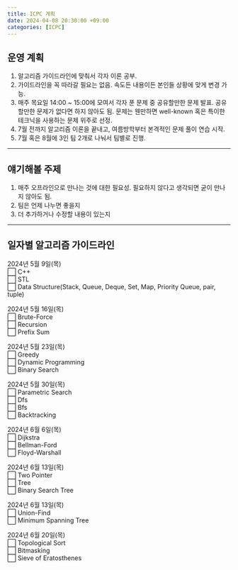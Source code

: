 ```yaml
---
title: ICPC 계획
date: 2024-04-08 20:30:00 +09:00
categories: [ICPC]
---
```


## **운영 계획**
1. 알고리즘 가이드라인에 맞춰서 각자 이론 공부.
2. 가이드라인을 꼭 따라갈 필요는 없음. 속도든 내용이든 본인들 상황에 맞게 변경 가능.
3. 매주 목요일 14:00 ~ 15:00에 모여서 각자 푼 문제 중 공유할만한 문제 발표. 공유할만한 문제가 없다면 하지 않아도 됨. 문제는 웬만하면 well-known 혹은 특이한 테크닉을 사용하는 문제 위주로 선정.
4. 7월 전까지 알고리즘 이론을 끝내고, 여름방학부터 본격적인 문제 풀이 연습 시작.
5. 7월 혹은 8월에 3인 팀 2개로 나눠서 팀별로 진행.

---

## **얘기해볼 주제**
1. 매주 오프라인으로 만나는 것에 대한 필요성. 필요하지 않다고 생각되면 굳이 만나지 않아도 됨.
2. 팀은 언제 나누면 좋을지
3. 더 추가하거나 수정할 내용이 있는지

---

## **일자별 알고리즘 가이드라인**
2024년 5월 9일(목)
<br>
⬜ C++
<br>
⬜ STL
<br>
⬜ Data Structure(Stack, Queue, Deque, Set, Map, Priority Queue, pair, tuple)
<br>

2024년 5월 16일(목)
<br>
⬜ Brute-Force
<br>
⬜ Recursion
<br>
⬜ Prefix Sum
<br>

2024년 5월 23일(목)
<br>
⬜ Greedy
<br>
⬜ Dynamic Programming
<br>
⬜ Binary Search
<br>

2024년 5월 30일(목)
<br>
⬜ Parametric Search
<br>
⬜ Dfs
<br>
⬜ Bfs
<br>
⬜ Backtracking
<br>

2024년 6월 6일(목)
<br>
⬜ Dijkstra
<br>
⬜ Bellman-Ford
<br>
⬜ Floyd-Warshall
<br>

2024년 6월 13일(목)
<br>
⬜ Two Pointer
<br>
⬜ Tree
<br>
⬜ Binary Search Tree
<br>

2024년 6월 13일(목)
<br>
⬜ Union-Find
<br>
⬜ Minimum Spanning Tree
<br>

2024년 6월 20일(목)
<br>
⬜ Topological Sort
<br>
⬜ Bitmasking
<br>
⬜ Sieve of Eratosthenes
<br>